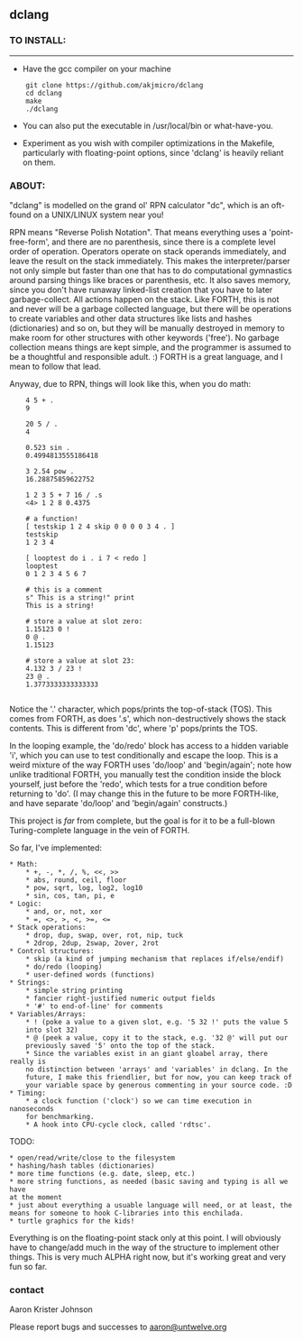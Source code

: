 ## dclang

### TO INSTALL:
____________

* Have the gcc compiler on your machine

```
    git clone https://github.com/akjmicro/dclang
    cd dclang
    make
    ./dclang
```

* You can also put the executable in /usr/local/bin or what-have-you.

* Experiment as you wish with compiler optimizations in the Makefile,
  particularly with floating-point options, since 'dclang' is heavily
  reliant on them.

### ABOUT:

"dclang" is modelled on the grand ol' RPN calculator "dc", which is an
oft-found on a UNIX/LINUX system near you!

RPN means "Reverse Polish Notation".  That means everything uses a
'point-free-form', and there are no parenthesis, since there is a complete
level order of operation.  Operators operate on stack operands immediately,
and leave the result on the stack immediately.  This makes the
interpreter/parser not only simple but faster than one that has to do
computational gymnastics around parsing things like braces or parenthesis,
etc.  It also saves memory, since you don't have runaway linked-list
creation that you have to later garbage-collect.  All actions happen on the
stack.  Like FORTH, this is not and never will be a garbage collected
language, but there will be operations to create variables and other data
structures like lists and hashes (dictionaries) and so on, but they will be
manually destroyed in memory to make room for other structures with other
keywords ('free').  No garbage collection means things are kept simple, and
the programmer is assumed to be a thoughtful and responsible adult.  :)
FORTH is a great language, and I mean to follow that lead.

Anyway, due to RPN, things will look like this, when you do math:

```
    4 5 + .
    9
    
    20 5 / .
    4

    0.523 sin .
    0.4994813555186418

    3 2.54 pow .
    16.28875859622752

    1 2 3 5 + 7 16 / .s
    <4> 1 2 8 0.4375 

    # a function!
    [ testskip 1 2 4 skip 0 0 0 0 3 4 . ]
    testskip
    1 2 3 4

    [ looptest do i . i 7 < redo ]
    looptest
    0 1 2 3 4 5 6 7

    # this is a comment
    s" This is a string!" print
    This is a string!

    # store a value at slot zero:
    1.15123 0 !
    0 @ .
    1.15123

    # store a value at slot 23:
    4.132 3 / 23 !
    23 @ .
    1.3773333333333333


```

Notice the '.' character, which pops/prints the top-of-stack (TOS). This comes
from FORTH, as does '.s', which non-destructively shows the stack contents.
This is different from 'dc', where 'p' pops/prints the TOS.

In the looping example, the 'do/redo' block has access to a hidden variable
'i', which you can use to test conditionally and escape the loop.  This is a
weird mixture of the way FORTH uses 'do/loop' and 'begin/again'; note how
unlike traditional FORTH, you manually test the condition inside the block
yourself, just before the 'redo', which tests for a true condition before
returning to 'do'.  (I may change this in the future to be more FORTH-like,
and have separate 'do/loop' and 'begin/again' constructs.)

This project is *far* from complete, but the goal is for it to be a full-blown
Turing-complete language in the vein of FORTH.

So far, I've implemented:

    * Math:
        * +, -, *, /, %, <<, >>
        * abs, round, ceil, floor
        * pow, sqrt, log, log2, log10
        * sin, cos, tan, pi, e
    * Logic:
        * and, or, not, xor
        * =, <>, >, <, >=, <= 
    * Stack operations:
        * drop, dup, swap, over, rot, nip, tuck
        * 2drop, 2dup, 2swap, 2over, 2rot  
    * Control structures:
        * skip (a kind of jumping mechanism that replaces if/else/endif)
        * do/redo (looping)
        * user-defined words (functions)
    * Strings:
        * simple string printing 
        * fancier right-justified numeric output fields
        * '#' to end-of-line' for comments
    * Variables/Arrays:
        * ! (poke a value to a given slot, e.g. '5 32 !' puts the value 5
        into slot 32)
        * @ (peek a value, copy it to the stack, e.g. '32 @' will put our
        previously saved '5' onto the top of the stack.
        * Since the variables exist in an giant gloabel array, there really is 
        no distinction between 'arrays' and 'variables' in dclang. In the
        future, I make this friendlier, but for now, you can keep track of
        your variable space by generous commenting in your source code. :D
    * Timing:
        * a clock function ('clock') so we can time execution in nanoseconds 
        for benchmarking.
        * A hook into CPU-cycle clock, called 'rdtsc'.
    
TODO:

    * open/read/write/close to the filesystem
    * hashing/hash tables (dictionaries)
    * more time functions (e.g. date, sleep, etc.)
    * more string functions, as needed (basic saving and typing is all we have
    at the moment
    * just about everything a usuable language will need, or at least, the
    means for someone to hook C-libraries into this enchilada.
    * turtle graphics for the kids!

Everything is on the floating-point stack only at this point.  I will
obviously have to change/add much in the way of the structure to implement
other things.  This is very much ALPHA right now, but it's working great and
very fun so far.

### contact

Aaron Krister Johnson

Please report bugs and successes to aaron@untwelve.org
